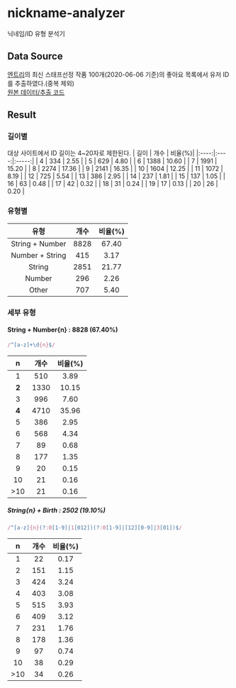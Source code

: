 # nickname-analyzer
닉네임/ID 유형 분석기
## Data Source
[엔트리](https://playentry.org/)의 최신 스태프선정 작품 100개(2020-06-06 기준)의 좋아요 목록에서 유저 ID를 추출하였다.(중복 제외)  
[원본 데이터/추출 코드](https://gist.github.com/gnlow/cbcfcb68717d1b92b70b4be222c8eaa4)
## Result
### 길이별
대상 사이트에서 ID 길이는 4~20자로 제한된다.
| 길이 |  개수 | 비율(%)|
|:----:|:----:|:-----:|
|   4  |  334 |  2.55 |
|   5  |  629 |  4.80 |
|   6  | 1388 | 10.60 |
|   7  | 1991 | 15.20 |
|   8  | 2274 | 17.36 |
|   9  | 2141 | 16.35 |
|  10  | 1604 | 12.25 |
|  11  | 1072 |  8.19 |
|  12  |  725 |  5.54 |
|  13  |  386 |  2.95 |
|  14  |  237 |  1.81 |
|  15  |  137 |  1.05 |
|  16  |  63  |  0.48 |
|  17  |  42  |  0.32 |
|  18  |  31  |  0.24 |
|  19  |  17  |  0.13 |
|  20  |  26  |  0.20 |
### 유형별
|       유형      | 개수 | 비율(%) |
|:---------------:|:----:|:-------:|
| String + Number | 8828 |  67.40  |
| Number + String |  415 |   3.17  |
|      String     | 2851 |  21.77  |
|      Number     |  296 |   2.26  |
|      Other      |  707 |   5.40  |
### 세부 유형
#### String + Number{n} : 8828 (67.40%)
```js
/^[a-z]+\d{n}$/
```
|  n  | 개수 | 비율(%) |
|:---:|:----:|:-------:|
|  1  |  510 |   3.89  |
|**2**| 1330 |  10.15  |
|  3  |  996 |   7.60  |
|**4**| 4710 |  35.96  |
|  5  |  386 |   2.95  |
|  6  |  568 |   4.34  |
|  7  |  89  |   0.68  |
|  8  |  177 |   1.35  |
|  9  |  20  |   0.15  |
|  10 |  21  |   0.16  |
| >10 |  21  |   0.16  |
##### String{n} + Birth : 2502 (19.10%)
```js
/^[a-z]{n}(?:0[1-9]|1[012])(?:0[1-9]|[12][0-9]|3[01])$/
```
|   n | 개수 | 비율(%) |
|:---:|:----:|:-------:|
|  1  |  22  |   0.17  |
|  2  |  151 |   1.15  |
|  3  |  424 |   3.24  |
|  4  |  403 |   3.08  |
|  5  |  515 |   3.93  |
|  6  |  409 |   3.12  |
|  7  |  231 |   1.76  |
|  8  |  178 |   1.36  |
|  9  |  97  |   0.74  |
|  10 |  38  |   0.29  |
| >10 |  34  |   0.26  |
